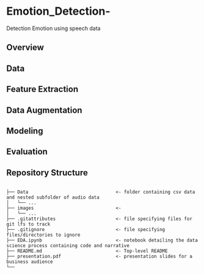# Emotion_Detection-
Detection Emotion using speech data


## Overview


## Data


## Feature Extraction 

## Data Augmentation 

## Modeling 

## Evaluation 





## Repository Structure

```

├── Data                                <- folder containing csv data and nested subfolder of audio data
│   └── ...
├── images                              <- 
│   └── ...
├── .gitattributes                      <- file specifying files for git lfs to track
├── .gitignore                          <- file specifying files/directories to ignore
├── EDA.ipynb                           <- notebook detailing the data science process containing code and narrative
├── README.md                           <- Top-level README
├── presentation.pdf                    <- presentation slides for a business audience
└── 